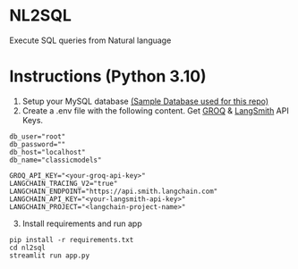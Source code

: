 # NL2SQL
Execute SQL queries from Natural language

# Instructions (Python 3.10)
1. Setup your MySQL database [(Sample Database used for this repo)](https://www.mysqltutorial.org/getting-started-with-mysql/mysql-sample-database/)
2. Create a .env file with the following content. Get [GROQ](https://console.groq.com/keys) & [LangSmith](https://docs.smith.langchain.com/#:~:text=To%20create%20an%20API%20key,Then%20click%20Create%20API%20Key.) API Keys.
```
db_user="root"
db_password=""
db_host="localhost"
db_name="classicmodels"

GROQ_API_KEY="<your-groq-api-key>"
LANGCHAIN_TRACING_V2="true"
LANGCHAIN_ENDPOINT="https://api.smith.langchain.com"
LANGCHAIN_API_KEY="<your-langsmith-api-key>"
LANGCHAIN_PROJECT="<langchain-project-name>"
```
3. Install requirements and run app
```
pip install -r requirements.txt
cd nl2sql
streamlit run app.py
```

